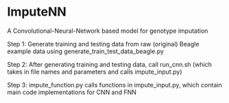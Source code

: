 # ImputeNN
A Convolutional-Neural-Network based model for genotype imputation

Step 1: Generate training and testing data from raw (original) Beagle example data using generate_train_test_data_beagle.py

Step 2: After generating training and testing data, call run_cnn.sh (which takes in file names and parameters and calls impute_input.py)

Step 3: impute_function.py calls functions in impute_input.py, which contain main code implementations for CNN and FNN
